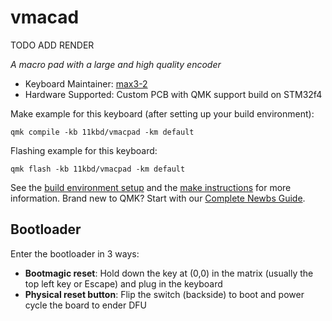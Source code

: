 # vmacad

TODO ADD RENDER

*A macro pad with a large and high quality encoder*

* Keyboard Maintainer: [max3-2](https://github.com/max3-2/hedgehog-kb)
* Hardware Supported: Custom PCB with QMK support build on STM32f4

Make example for this keyboard (after setting up your build environment):

    qmk compile -kb 11kbd/vmacpad -km default

Flashing example for this keyboard:

    qmk flash -kb 11kbd/vmacpad -km default

See the [build environment setup](https://docs.qmk.fm/#/getting_started_build_tools) and the [make instructions](https://docs.qmk.fm/#/getting_started_make_guide) for more information. Brand new to QMK? Start with our [Complete Newbs Guide](https://docs.qmk.fm/#/newbs).

## Bootloader

Enter the bootloader in 3 ways:

* **Bootmagic reset**: Hold down the key at (0,0) in the matrix (usually the top left key or Escape) and plug in the keyboard
* **Physical reset button**: Flip the switch (backside) to boot and power cycle the board to ender DFU
